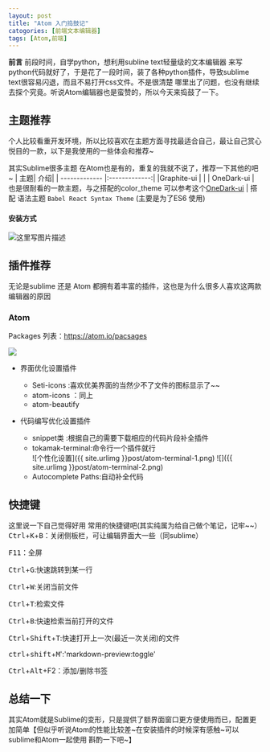 ```yaml
---
layout: post
title: "Atom 入门捣鼓记"
catogories: [前端文本编辑器]
tags: [Atom,前端]
---
```


**前言**
前段时间，自学python，想利用subline text轻量级的文本编辑器 来写python代码就好了，于是花了一段时间，装了各种python插件，导致sublime text很容易闪退，而且不易打开css文件。不是很清楚 哪里出了问题，也没有继续去探个究竟。听说Atom编辑器也是蛮赞的，所以今天来捣鼓了一下。

## 主题推荐

个人比较看重开发环境，所以比较喜欢在主题方面寻找最适合自己，最让自己赏心悦目的一款，以下是我使用的一些体会和推荐~


其实Sublime很多主题 在Atom也是有的，重复的我就不说了，推荐一下其他的吧~
| 主题| 介绍|
| ------------- |:-------------:|
|Graphite-ui |  |
| OneDark-ui | 也是很耐看的一款主题，与之搭配的color_theme 可以参考这个[OneDark-ui](https://atom.io/themes/one-dui)
 |
 搭配 语法主题 `Babel React Syntax Theme` (主要是为了ES6 使用)
####    安装方式

![这里写图片描述](http://img.blog.csdn.net/20170105192256879?watermark/2/text/aHR0cDovL2Jsb2cuY3Nkbi5uZXQvTGlhb3hpYW9qdWFuMjMz/font/5a6L5L2T/fontsize/400/fill/I0JBQkFCMA==/dissolve/70/gravity/SouthEast)

##  插件推荐
 无论是sublime 还是 Atom 都拥有着丰富的插件，这也是为什么很多人喜欢这两款编辑器的原因
###    Atom
Packages 列表：https://atom.io/pacsages

![](http://img.blog.csdn.net/20170105204511245?watermark/2/text/aHR0cDovL2Jsb2cuY3Nkbi5uZXQvTGlhb3hpYW9qdWFuMjMz/font/5a6L5L2T/fontsize/400/fill/I0JBQkFCMA==/dissolve/70/gravity/SouthEast)

- 界面优化设置插件
  - Seti-icons :喜欢优美界面的当然少不了文件的图标显示了~~
  - atom-icons ：同上
  - atom-beautify

- 代码编写优化设置插件
  - snippet类 :根据自己的需要下载相应的代码片段补全插件
  - tokamak-terminal:命令行一个插件就行  
  ![个性化设置]({{ site.urlimg }}post/atom-terminal-1.png)
    ![]({{ site.urlimg }}post/atom-terminal-2.png)
  - Autocomplete Paths:自动补全代码

## 快捷键
这里说一下自己觉得好用 常用的快捷键吧(其实纯属为给自己做个笔记，记牢~~）
<kbd>Ctrl</kbd>+<kbd>K</kbd>+<kbd>B</kbd>：关闭侧板栏，可让编辑界面大一些（同sublime）

<kbd>F11</kbd>：全屏

<kbd>Ctrl</kbd>+<kbd>G</kbd>:快速跳转到某一行

<kbd>Ctrl</kbd>+<kbd>W</kbd>:关闭当前文件

<kbd>Ctrl</kbd>+<kbd>T</kbd>:检索文件

<kbd>Ctrl</kbd>+<kbd>B</kbd>:快速检索当前打开的文件

<kbd>Ctrl</kbd>+<kbd>Shift</kbd>+<kbd>T</kbd>:快速打开上一次(最近一次关闭)的文件



<kbd>ctrl</kbd>+<kbd>shift</kbd>+<kbd>M</kbd>':'markdown-preview:toggle'

<kbd>Ctrl</kbd>+<kbd>Alt</kbd>+<kdb>F2</kbd>：添加/删除书签


## 总结一下
其实Atom就是Sublime的变形，只是提供了额界面窗口更方便使用而已，配置更加简单【但似乎听说Atom的性能比较差~在安装插件的时候深有感触~可以sublime和Atom一起使用 斟酌一下吧~】
